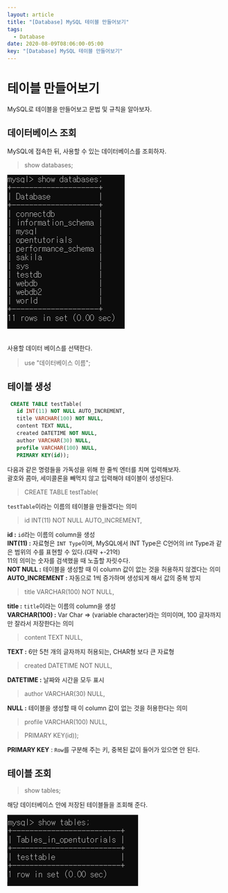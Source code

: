```yaml
---
layout: article
title: "[Database] MySQL 테이블 만들어보기"
tags:
  - Database
date: 2020-08-09T08:06:00-05:00
key: "[Database] MySQL 테이블 만들어보기"
---
```


# 테이블 만들어보기

MySQL로 테이블을 만들어보고 문법 및 규칙을 알아보자.

<!--more-->

## 데이터베이스 조회

MySQL에 접속한 뒤, 사용할 수 있는 데이터베이스를 조회하자.<br>

> show databases;

![1](/assets/images/200809-1.png)<br><br>

사용할 데이터 베이스를 선택한다.<br>

> use "데이터베이스 이름";

## 테이블 생성

```sql
 CREATE TABLE testTable(
   id INT(11) NOT NULL AUTO_INCREMENT,
   title VARCHAR(100) NOT NULL,
   content TEXT NULL,
   created DATETIME NOT NULL,
   author VARCHAR(30) NULL,
   profile VARCHAR(100) NULL,
   PRIMARY KEY(id));
```

다음과 같은 명령들을 가독성을 위해 한 줄씩 엔터를 치며 입력해보자.<br>
괄호와 콤마, 세미콜론을 빼먹지 않고 입력해야 테이블이 생성된다.<br>

> CREATE TABLE testTable(

`testTable`이라는 이름의 테이블을 만들겠다는 의미<br>

> id INT(11) NOT NULL AUTO_INCREMENT,

**id :** `id`라는 이름의 column을 생성<br>
**INT(11) :** 자료형은 `INT Type`이며, MySQL에서 INT Type은 C언어의 int Type과 같은 범위의 수를 표현할 수 있다.(대략 +-21억)<br>
11의 의미는 숫자를 검색했을 때 노출할 자릿수다.<br>
**NOT NULL :** 테이블을 생성할 때 이 column 값이 없는 것을 허용하지 않겠다는 의미<br>
**AUTO_INCREMENT :** 자동으로 1씩 증가하며 생성되게 해서 값의 중복 방지<br>

> title VARCHAR(100) NOT NULL,

**title :** `title`이라는 이름의 column을 생성<br>
**VARCHAR(100) :** Var Char => (variable character)라는 의미이며, 100 글자까지만 잘라서 저장한다는 의미<br>

> content TEXT NULL,

**TEXT :** 6만 5천 개의 글자까지 허용되는, CHAR형 보다 큰 자료형<br>

> created DATETIME NOT NULL,

**DATETIME :** 날짜와 시간을 모두 표시<br>

> author VARCHAR(30) NULL,

**NULL :** 테이블을 생성할 때 이 column 값이 없는 것을 허용한다는 의미<br>

> profile VARCHAR(100) NULL,

> PRIMARY KEY(id));

**PRIMARY KEY** : `Row`를 구분해 주는 키, 중복된 값이 들어가 있으면 안 된다.<br>

## 테이블 조회

> show tables;

해당 데이터베이스 안에 저장된 테이블들을 조회해 준다.<br>

![2](/assets/images/200809-2.png)<br>
